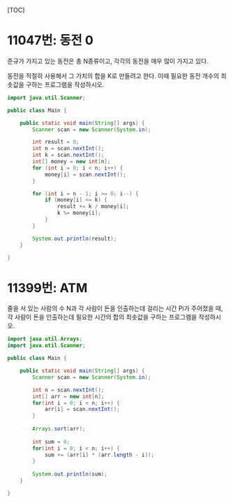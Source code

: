 [TOC]

# 11047번: 동전 0
준규가 가지고 있는 동전은 총 N종류이고, 각각의 동전을 매우 많이 가지고 있다.

동전을 적절히 사용해서 그 가치의 합을 K로 만들려고 한다. 이때 필요한 동전 개수의 최솟값을 구하는 프로그램을 작성하시오.
``` java
import java.util.Scanner;

public class Main {

	public static void main(String[] args) {
		Scanner scan = new Scanner(System.in);

		int result = 0;
		int n = scan.nextInt();
		int k = scan.nextInt();
		int[] money = new int[n];
		for (int i = 0; i < n; i++) {
			money[i] = scan.nextInt();
		}

		for (int i = n - 1; i >= 0; i--) {
			if (money[i] <= k) {
				result += k / money[i];
				k %= money[i];
			}
		}

		System.out.println(result);
	}

}
```

# 11399번: ATM
줄을 서 있는 사람의 수 N과 각 사람이 돈을 인출하는데 걸리는 시간 Pi가 주어졌을 때, 각 사람이 돈을 인출하는데 필요한 시간의 합의 최솟값을 구하는 프로그램을 작성하시오.
``` java
import java.util.Arrays;
import java.util.Scanner;

public class Main {

	public static void main(String[] args) {
		Scanner scan = new Scanner(System.in);

		int n = scan.nextInt();
		int[] arr = new int[n];
		for(int i = 0; i < n; i++) {
			arr[i] = scan.nextInt();
		}
		
		Arrays.sort(arr);
		
		int sum = 0;
		for(int i = 0; i < n; i++) {
			sum += (arr[i] * (arr.length - i));
		}
		
		System.out.println(sum);
	}

}
```

